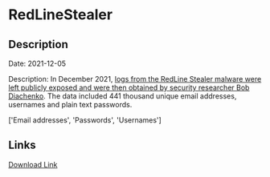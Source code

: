# RedLineStealer

## Description

Date: 2021-12-05

Description:
In December 2021, <a href="https://twitter.com/MayhemDayOne/status/1474749233475596292" target="_blank" rel="noopener">logs from the RedLine Stealer malware were left publicly exposed and were then obtained by security researcher Bob Diachenko</a>. The data included 441 thousand unique email addresses, usernames and plain text passwords.


['Email addresses', 'Passwords', 'Usernames']

## Links

[Download Link](https://link-to.net/1229997/29.46930104548473/dynamic/?r=aHR0cHM6Ly93d3cubWVkaWFmaXJlLmNvbS92aWV3L2hCVmxFWHFUZU4xTnBjai8vZmlsZQ==)
